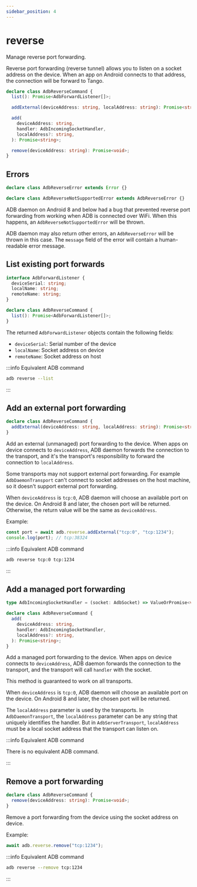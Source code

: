 ```yaml
---
sidebar_position: 4
---
```


# reverse

Manage reverse port forwarding.

Reverse port forwarding (reverse tunnel) allows you to listen on a socket address on the device. When an app on Android connects to that address, the connection will be forward to Tango.

```ts
declare class AdbReverseCommand {
  list(): Promise<AdbForwardListener[]>;

  addExternal(deviceAddress: string, localAddress: string): Promise<string>;

  add(
    deviceAddress: string,
    handler: AdbIncomingSocketHandler,
    localAddress?: string,
  ): Promise<string>;

  remove(deviceAddress: string): Promise<void>;
}
```

## Errors

```ts
declare class AdbReverseError extends Error {}

declare class AdbReverseNotSupportedError extends AdbReverseError {}
```

ADB daemon on Android 8 and below had a bug that prevented reverse port forwarding from working when ADB is connected over WiFi. When this happens, an `AdbReverseNotSupportedError` will be thrown.

ADB daemon may also return other errors, an `AdbReverseError` will be thrown in this case. The `message` field of the error will contain a human-readable error message.

## List existing port forwards

```ts
interface AdbForwardListener {
  deviceSerial: string;
  localName: string;
  remoteName: string;
}

declare class AdbReverseCommand {
  list(): Promise<AdbForwardListener[]>;
}
```

The returned `AdbForwardListener` objects contain the following fields:

- `deviceSerial`: Serial number of the device
- `localName`: Socket address on device
- `remoteName`: Socket address on host

:::info Equivalent ADB command

```sh
adb reverse --list
```

:::

## Add an external port forwarding

```ts
declare class AdbReverseCommand {
  addExternal(deviceAddress: string, localAddress: string): Promise<string>;
}
```

Add an external (unmanaged) port forwarding to the device. When apps on device connects to `deviceAddress`, ADB daemon forwards the connection to the transport, and it's the transport's responsibility to forward the connection to `localAddress`.

Some transports may not support external port forwarding. For example `AdbDaemonTransport` can't connect to socket addresses on the host machine, so it doesn't support external port forwarding.

When `deviceAddress` is `tcp:0`, ADB daemon will choose an available port on the device. On Android 8 and later, the chosen port will be returned. Otherwise, the return value will be the same as `deviceAddress`.

Example:

```ts transpile
const port = await adb.reverse.addExternal("tcp:0", "tcp:1234");
console.log(port); // tcp:38324
```

:::info Equivalent ADB command

```sh
adb reverse tcp:0 tcp:1234
```

:::

## Add a managed port forwarding

```ts
type AdbIncomingSocketHandler = (socket: AdbSocket) => ValueOrPromise<void>;

declare class AdbReverseCommand {
  add(
    deviceAddress: string,
    handler: AdbIncomingSocketHandler,
    localAddress?: string,
  ): Promise<string>;
}
```

Add a managed port forwarding to the device. When apps on device connects to `deviceAddress`, ADB daemon forwards the connection to the transport, and the transport will call `handler` with the socket.

This method is guaranteed to work on all transports.

When `deviceAddress` is `tcp:0`, ADB daemon will choose an available port on the device. On Android 8 and later, the chosen port will be returned.

The `localAddress` parameter is used by the transports. In `AdbDaemonTransport`, the `localAddress` parameter can be any string that uniquely identifies the handler. But in `AdbServerTransport`, `localAddress` must be a local socket address that the transport can listen on.

:::info Equivalent ADB command

There is no equivalent ADB command.

:::

## Remove a port forwarding

```ts
declare class AdbReverseCommand {
  remove(deviceAddress: string): Promise<void>;
}
```

Remove a port forwarding from the device using the socket address on device.

Example:

```ts transpile
await adb.reverse.remove("tcp:1234");
```

:::info Equivalent ADB command

```sh
adb reverse --remove tcp:1234
```

:::
